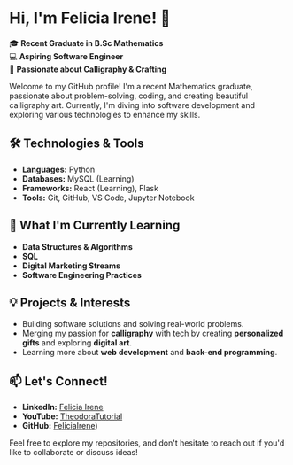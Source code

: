 # Hi, I'm Felicia Irene! 👋

🎓 **Recent Graduate in B.Sc Mathematics** <br>
💻 **Aspiring Software Engineer** <br>
🎨 **Passionate about Calligraphy & Crafting** <br>

Welcome to my GitHub profile! I'm a recent Mathematics graduate, passionate about problem-solving, coding, and creating beautiful calligraphy art. Currently, I'm diving into software development and exploring various technologies to enhance my skills.

## 🛠 Technologies & Tools

- **Languages:** Python
- **Databases:** MySQL (Learning)
- **Frameworks:** React (Learning), Flask
- **Tools:** Git, GitHub, VS Code, Jupyter Notebook

## 🌱 What I'm Currently Learning

- **Data Structures & Algorithms**
- **SQL** 
- **Digital Marketing Streams**
- **Software Engineering Practices**

## 💡 Projects & Interests

- Building software solutions and solving real-world problems.
- Merging my passion for **calligraphy** with tech by creating **personalized gifts** and exploring **digital art**.
- Learning more about **web development** and **back-end programming**.

## 📫 Let's Connect!

- **LinkedIn:** [Felicia Irene](https://www.linkedin.com)
- **YouTube:** [TheodoraTutorial](https://www.youtube.com)
- **GitHub:** [FeliciaIrene](https://github.com/feli2607))

Feel free to explore my repositories, and don't hesitate to reach out if you'd like to collaborate or discuss ideas!
